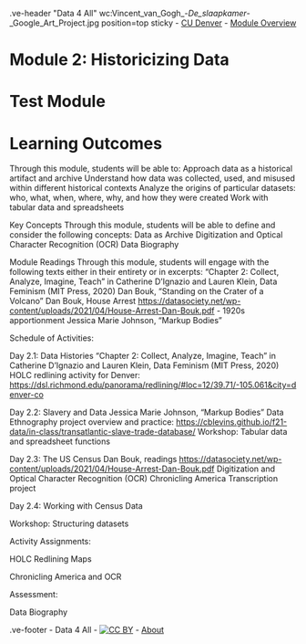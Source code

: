 .ve-header "Data 4 All" wc:Vincent_van_Gogh_-_De_slaapkamer_-_Google_Art_Project.jpg position=top sticky
    - [CU Denver](https://ucdenver.edu)
    - [Module Overview](#learning-outcomes)

# Module 2: Historicizing Data

# Test Module

# Learning Outcomes
Through this module, students will be able to:
Approach data as a historical artifact and archive
Understand how data was collected, used, and misused within different historical contexts
Analyze the origins of particular datasets: who, what, when, where, why, and how they were created
Work with tabular data and spreadsheets

Key Concepts
Through this module, students will be able to define and consider the following concepts:
Data as Archive
Digitization and Optical Character Recognition (OCR)
Data Biography

Module Readings
Through this module, students will engage with the following texts either in their entirety or in excerpts:
“Chapter 2: Collect, Analyze, Imagine, Teach” in Catherine D’Ignazio and Lauren Klein, Data Feminism (MIT Press, 2020)
Dan Bouk, “Standing on the Crater of a Volcano”
Dan Bouk, House Arrest https://datasociety.net/wp-content/uploads/2021/04/House-Arrest-Dan-Bouk.pdf - 1920s apportionment
Jessica Marie Johnson, “Markup Bodies”

Schedule of Activities:

Day 2.1: Data Histories
“Chapter 2: Collect, Analyze, Imagine, Teach” in Catherine D’Ignazio and Lauren Klein, Data Feminism (MIT Press, 2020)
HOLC redlining activity for Denver: https://dsl.richmond.edu/panorama/redlining/#loc=12/39.71/-105.061&city=denver-co 

Day 2.2: Slavery and Data
Jessica Marie Johnson, “Markup Bodies”
Data Ethnography project overview and practice: https://cblevins.github.io/f21-data/in-class/transatlantic-slave-trade-database/ 
Workshop: Tabular data and spreadsheet functions

Day 2.3: The US Census
Dan Bouk, readings https://datasociety.net/wp-content/uploads/2021/04/House-Arrest-Dan-Bouk.pdf 
Digitization and Optical Character Recognition (OCR)
Chronicling America
Transcription project


Day 2.4: Working with Census Data


Workshop: Structuring datasets


Activity Assignments: 

HOLC Redlining Maps

Chronicling America and OCR



Assessment: 

Data Biography


.ve-footer
    - Data 4 All
    - [![CC BY](https://licensebuttons.net/l/by/4.0/88x31.png)](https://creativecommons.org/licenses/by/4.0/)
    - [About](/about)